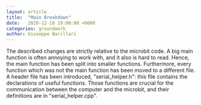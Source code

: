 ```yaml
---
layout: article
title:  "Main Breakdown"
date:   2020-12-18 19:00:00 +0000
categories: groundwork
author: Giuseppe Barillari
---
```


The described changes are strictly relative to the microbit code.
A big main function is often annoying to work with, and it also is hard to read. Hence, the main function has been split into smaller functions. Furthermore, every function which was not the main function has been moved to a different file. A header file has been introduced, "serial_helper.h": this file contains the declarations of useful functions. Those functions are crucial for the communication between the computer and the microbit, and their definitions are in "serial_helper.cpp".
